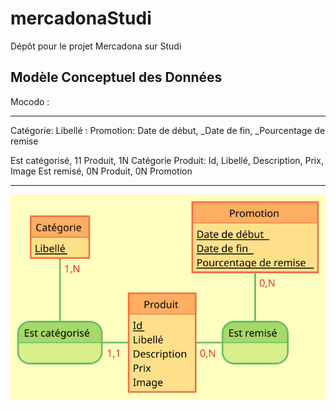 # mercadonaStudi
Dépôt pour le projet Mercadona sur Studi

## Modèle Conceptuel des Données

Mocodo :

---

Catégorie: Libellé
:
Promotion: Date de début, _Date de fin, _Pourcentage de remise

Est catégorisé, 11 Produit, 1N Catégorie
Produit: Id, Libellé, Description, Prix, Image
Est remisé, 0N Produit, 0N Promotion

---

<img src="./Produits.svg">
